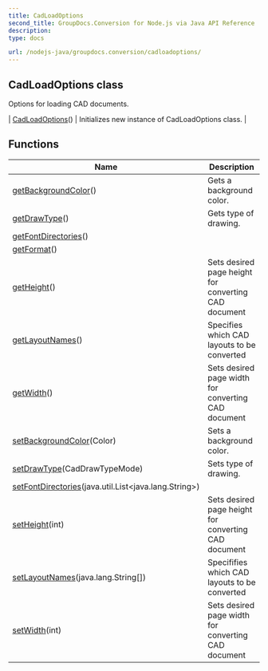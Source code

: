 ```yaml
---
title: CadLoadOptions
second_title: GroupDocs.Conversion for Node.js via Java API Reference
description: 
type: docs

url: /nodejs-java/groupdocs.conversion/cadloadoptions/
---
```


## CadLoadOptions class

 Options for loading CAD documents.
 
| [CadLoadOptions](cadloadoptions)() | Initializes new instance of CadLoadOptions class. |

## Functions

| Name | Description |
| --- | --- |
| [getBackgroundColor](getbackgroundcolor)() | Gets a background color. |
| [getDrawType](getdrawtype)() | Gets type of drawing. |
| [getFontDirectories](getfontdirectories)() |  |
| [getFormat](getformat)() |  |
| [getHeight](getheight)() | Sets desired page height for converting CAD document |
| [getLayoutNames](getlayoutnames)() | Specifies which CAD layouts to be converted |
| [getWidth](getwidth)() | Sets desired page width for converting CAD document |
| [setBackgroundColor](setbackgroundcolor)(Color) | Sets a background color. |
| [setDrawType](setdrawtype)(CadDrawTypeMode) | Sets type of drawing. |
| [setFontDirectories](setfontdirectories)(java.util.List<java.lang.String>) |  |
| [setHeight](setheight)(int) | Sets desired page height for converting CAD document |
| [setLayoutNames](setlayoutnames)(java.lang.String[]) | Specififies which CAD layouts to be converted |
| [setWidth](setwidth)(int) | Sets desired page width for converting CAD document |
